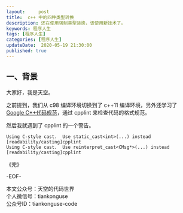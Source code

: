 ```yaml
---   
layout:     post  
title:  c++ 中的四种类型转换  
description: 还在使用强制类型装换，该使用新技术了。  
keywords: 程序人生  
tags: [程序人生]    
categories: [程序人生]  
updateDate:  2020-05-19 21:30:00  
published: true  
---  
```



## 一、背景  


大家好，我是天空。  


之前提到，我们从 c98 编译环境切换到了 c++11 编译环境，另外还学习了 [Google C++代码规范](https://mp.weixin.qq.com/s/2O0ox45gIRRVHPrTjBRxsQ)，通过 cpplint 来检查代码的格式规范。  


然后我就遇到了 cpplint 的一个警告。  


```
Using C-style cast.  Use static_cast<int>(...) instead  [readability/casting]cpplint  
Using C-style cast.  Use reinterpret_cast<CMsg*>(...) instead  [readability/casting]cpplint  
```




《完》  


-EOF-  



本文公众号：天空的代码世界  
个人微信号：tiankonguse  
公众号ID：tiankonguse-code  
  

